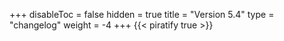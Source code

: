 +++
disableToc = false
hidden = true
title = "Version 5.4"
type = "changelog"
weight = -4
+++
{{< piratify true >}}
